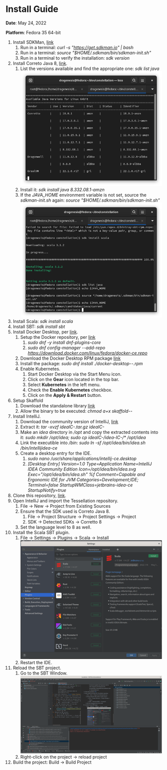 # Install Guide

**Date**: May 24, 2022

**Platform**: Fedora 35 64-bit

1. Install SDKMan, [link](https://sdkman.io/install)
   1. Run in a terminal: _curl -s "https://get.sdkman.io" | bash_
   2. Run in a terminal: _source "$HOME/.sdkman/bin/sdkman-init.sh"_
   3. Run in a terminal to verify the installation: _sdk version_
2. Install Correto Java 8, [link](https://sdkman.io/usage).
   1. List the versions available and find the appropriate one: _sdk list java_
      ![Available java versions](./images/available_java_versions.png)
   2. Install it: _sdk install java 8.332.08.1-amzn_
   3. If the _JAVA_HOME_ environment variable is not set, source the _sdkman-init.sh_ again: _source "$HOME/.sdkman/bin/sdkman-init.sh"_
      ![Set $JAVA_HOME](./images/set_JAVA_HOME.png)
3. Install Scala: _sdk install scala_
4. Install SBT: _sdk install sbt_
5. Install Docker Desktop, per [link](https://docs.docker.com/desktop/linux/install/fedora/).
   1. Setup the Docker repository, per [link](https://docs.docker.com/engine/install/fedora/#set-up-the-repository)
      1. _sudo dnf -y install dnf-plugins-core_
      2. _sudo dnf config-manager --add-repo https://download.docker.com/linux/fedora/docker-ce.repo_
   2. Download the Docker Desktop RPM package [link](https://docs.docker.com/desktop/release-notes/)
   3. Install the package: _sudo dnf install ./docker-desktop-<version>-<arch>.rpm_
   4. Enable Kubernetes.
      1. Start Docker Desktop via the Start Menu icon.
      2. Click on the **Gear** icon located in the top bar.
      3. Select **Kubernetes** in the left menu.
      4. Check the **Enable Kubernetes** checkbox.
      5. Click on the **Apply & Restart** button.
6. Setup Skaffold
   1. Download the standalone library [link](https://skaffold.dev/docs/install/#standalone-binary)
   2. Allow the binary to be executed: _chmod a+x skaffold-<version>-<arch>_
7. Install IntelliJ.
   1. Download the community version of IntelliJ, [link](https://www.jetbrains.com/idea/download)
   2. Extract it: _tar -xvzf idealC-<version>.tar.gz ideaIC-<version>_
   3. Make an _idea_ directory in _/opt_ and copy the extracted contents into it: _sudo mkdir /opt/idea; sudo cp ideaIC-<version>/idea-IC-<version>/\* /opt/idea_
   4. Link the executible into _/bin_: _sudo ln -sf /opt/idea/bin/idea.sh /bin/intellijidea-ce_
   5. Create a desktop entry for the IDE.
      1. _sudo nano /usr/share/applications/intellij-ce.desktop_
      2. _[Desktop Entry]
         Version=1.0
         Type=Application
         Name=IntelliJ IDEA Community Edition
         Icon=/opt/idea/bin/idea.svg
         Exec="/opt/idea/bin/idea.sh" %f
         Comment=Capable and Ergonomic IDE for JVM
         Categories=Development;IDE;
         Terminal=false
         StartupWMClass=jetbrains-idea-ce
         StartupNotify=true_
8. Clone this repository, [link](https://github.com/Constellation-Labs/tessellation).
9. Open IntelliJ and import the Tessellation repository.
   1. File -> New -> Project from Existing Sources
   2. Ensure that the SDK used is Correto Java 8.
      1. File -> Project Structure -> Project Settings -> Project
      2. SDK -> Detected SDKs -> Corretto 8
   3. Set the language level to 8 as well.
10. Install the Scala SBT plugin.
    1. File -> Settings -> Plugins -> Scala -> Install
      ![Install Scala](./images/install_scala.png)
    2. Restart the IDE.
11. Reload the SBT project.
    1. Go to the SBT Window.
       ![Reload the SBT project](./images/reload_project.png)
    2. Right-click on the project -> reload project
12. Build the project: Build -> Build Project
